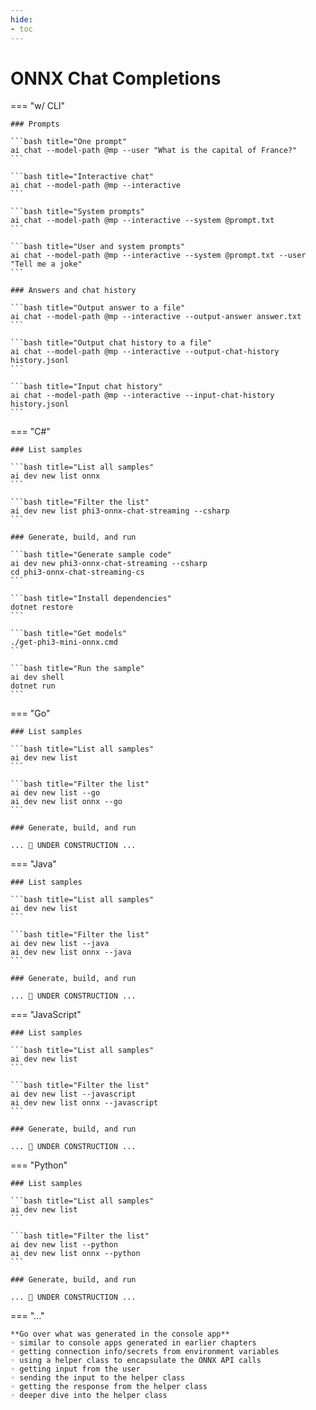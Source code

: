 ```yaml
---
hide:
- toc
---
```

# ONNX Chat Completions

=== "w/ CLI"

    ### Prompts

    ```bash title="One prompt"
    ai chat --model-path @mp --user "What is the capital of France?"
    ```

    ```bash title="Interactive chat"
    ai chat --model-path @mp --interactive
    ```

    ```bash title="System prompts"
    ai chat --model-path @mp --interactive --system @prompt.txt
    ```

    ```bash title="User and system prompts"
    ai chat --model-path @mp --interactive --system @prompt.txt --user "Tell me a joke"
    ```

    ### Answers and chat history

    ```bash title="Output answer to a file"
    ai chat --model-path @mp --interactive --output-answer answer.txt
    ```

    ```bash title="Output chat history to a file"
    ai chat --model-path @mp --interactive --output-chat-history history.jsonl
    ```

    ```bash title="Input chat history"
    ai chat --model-path @mp --interactive --input-chat-history history.jsonl
    ```

=== "C#"

    ### List samples

    ```bash title="List all samples"
    ai dev new list onnx
    ```

    ```bash title="Filter the list"
    ai dev new list phi3-onnx-chat-streaming --csharp
    ```

    ### Generate, build, and run

    ```bash title="Generate sample code"
    ai dev new phi3-onnx-chat-streaming --csharp
    cd phi3-onnx-chat-streaming-cs
    ```

    ```bash title="Install dependencies"
    dotnet restore
    ```

    ```bash title="Get models"
    ./get-phi3-mini-onnx.cmd
    ```

    ```bash title="Run the sample"
    ai dev shell
    dotnet run
    ```

=== "Go"

    ### List samples

    ```bash title="List all samples"
    ai dev new list
    ```

    ```bash title="Filter the list"
    ai dev new list --go
    ai dev new list onnx --go
    ```

    ### Generate, build, and run

    ... 🚧 UNDER CONSTRUCTION ...  

=== "Java"

    ### List samples

    ```bash title="List all samples"
    ai dev new list
    ```

    ```bash title="Filter the list"
    ai dev new list --java
    ai dev new list onnx --java
    ```

    ### Generate, build, and run

    ... 🚧 UNDER CONSTRUCTION ...  

=== "JavaScript"

    ### List samples

    ```bash title="List all samples"
    ai dev new list
    ```

    ```bash title="Filter the list"
    ai dev new list --javascript
    ai dev new list onnx --javascript
    ```

    ### Generate, build, and run

    ... 🚧 UNDER CONSTRUCTION ...  

=== "Python"

    ### List samples

    ```bash title="List all samples"
    ai dev new list
    ```

    ```bash title="Filter the list"
    ai dev new list --python
    ai dev new list onnx --python
    ```

    ### Generate, build, and run

    ... 🚧 UNDER CONSTRUCTION ...  

=== "..."

    **Go over what was generated in the console app**  
    ◦ similar to console apps generated in earlier chapters  
    ◦ getting connection info/secrets from environment variables  
    ◦ using a helper class to encapsulate the ONNX API calls  
    ◦ getting input from the user  
    ◦ sending the input to the helper class  
    ◦ getting the response from the helper class  
    ◦ deeper dive into the helper class  
